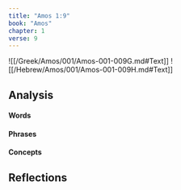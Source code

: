 ```yaml
---
title: "Amos 1:9"
book: "Amos"
chapter: 1
verse: 9
---
```

![[/Greek/Amos/001/Amos-001-009G.md#Text]]
![[/Hebrew/Amos/001/Amos-001-009H.md#Text]]

## Analysis

#### Words

#### Phrases

#### Concepts

## Reflections
